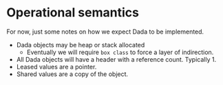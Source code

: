 # Operational semantics

For now, just some notes on how we expect Dada to be implemented.

- Dada objects may be heap or stack allocated
  - Eventually we will require `box class` to force a layer of indirection.
- All Dada objects will have a header with a reference count. Typically 1.
- Leased values are a pointer.
- Shared values are a copy of the object.
